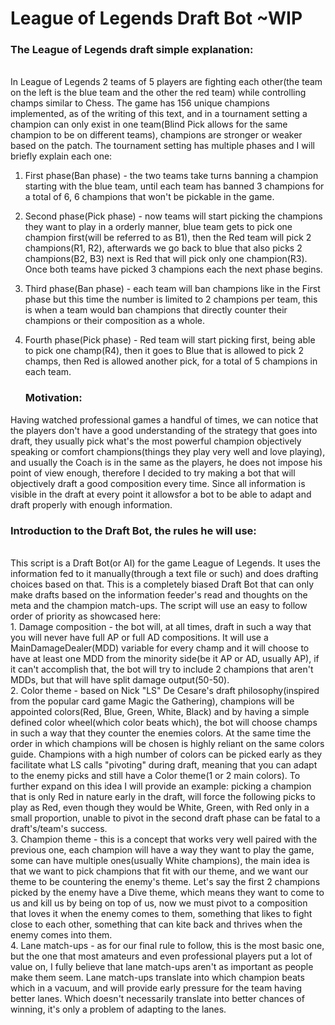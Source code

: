 <h1> League of Legends Draft Bot ~WIP </h1>
 
   <h3>The League of Legends draft simple explanation:</h3><br>
In League of Legends 2 teams of 5 players are fighting each other(the team on the left is the blue team and the other the red team) while
controlling champs similar to Chess. The game has 156 unique champions implemented, as of the writing of this text, and in a tournament setting a champion can
only exist in one team(Blind Pick allows for the same champion to be on different teams), champions are stronger or weaker based on the patch. The
tournament setting has multiple phases and I will briefly explain each one:<br>

1. First phase(Ban phase) - the two teams take turns banning a champion starting with the blue team, until each team has banned 3 champions for a
total of 6, 6 champions that won't be pickable in the game. <br>

2. Second phase(Pick phase) - now teams will start picking the champions they want to play in a orderly manner, blue team gets to pick one champion
first(will be referred to as B1), then the Red team will pick 2 champions(R1, R2), afterwards we go back to blue that also picks 2 champions(B2, B3)
next is Red that will pick only one champion(R3). Once both teams have picked 3 champions each the next phase begins.<br>

3. Third phase(Ban phase) - each team will ban champions like in the First phase but this time the number is limited to 2 champions per team, this
is when a team would ban champions that directly counter their champions or their composition as a whole.<br>

4. Fourth phase(Pick phase) - Red team will start picking first, being able to pick one champ(R4), then it goes to Blue that is allowed to pick 2
champs, then Red is allowed another pick, for a total of 5 champions in each team. <br>

   <h3>Motivation:</h3>
Having watched professional games a handful of times, we can notice that the players don't have a good understanding of the strategy that goes into
draft, they usually pick what's the most powerful champion objectively speaking or comfort champions(things they play very well and love playing), and
usually the Coach is in the same as the players, he does not impose his point of view enough, therefore I decided to try making a bot that will objectively
draft a good composition every time. Since all information is visible in the draft at every point it allowsfor a bot to be able to adapt and draft properly 
with enough information.

   <h3>Introduction to the Draft Bot, the rules he will use:</h3><br>
This script is a Draft Bot(or AI) for the game League of Legends. It uses the information fed to it manually(through a text file or such) and does
drafting choices based on that. This is a completely biased Draft Bot that can only make drafts based on the information feeder's read and thoughts
on the meta and the champion match-ups. The script will use an easy to follow order of priority as showcased here:<br>
1. Damage composition - the bot will, at all times, draft in such a way that you will never have full AP or full AD compositions. It will use a
MainDamageDealer(MDD) variable for every champ and it will choose to have at least one MDD from the minority side(be it AP or AD, usually AP), if it
can't accomplish that, the bot will try to include 2 champions that aren't MDDs, but that will have split damage output(50-50).<br>
2. Color theme - based on Nick "LS" De Cesare's draft philosophy(inspired from the popular card game Magic the Gathering), champions will be
appointed colors(Red, Blue, Green, White, Black) and by having a simple defined color wheel(which color beats which), the bot will choose champs in
such a way that they counter the enemies colors. At the same time the order in which champions will be chosen is highly reliant on the same colors
guide. Champions with a high number of colors can be picked early as they facilitate what LS calls "pivoting" during draft, meaning that you can
adapt to the enemy picks and still have a Color theme(1 or 2 main colors). To further expand on this idea I will provide an example: picking a
champion that is only Red in nature early in the draft, will force the following picks to play as Red, even though they would be White, Green, with
Red only in a small proportion, unable to pivot in the second draft phase can be fatal to a draft's/team's success.<br>
3. Champion theme - this is a concept that works very well paired with the previous one, each champion will have a way they want to play the game,
some can have multiple ones(usually White champions), the main idea is that we want to pick champions that fit with our theme, and we want our theme
to be countering the enemy's theme. Let's say the first 2 champions picked by the enemy have a Dive theme, which means they want to come to us and
kill us by being on top of us, now we must pivot to a composition that loves it when the enemy comes to them, something that likes to fight close to
each other, something that can kite back and thrives when the enemy comes into them.<br>
4. Lane match-ups - as for our final rule to follow, this is the most basic one, but the one that most amateurs and even professional players put
a lot of value on, I fully believe that lane match-ups aren't as important as people make them seem. Lane match-ups translate into which champion
beats which in a vacuum, and will provide early pressure for the team having better lanes. Which doesn't necessarily translate into better chances
of winning, it's only a problem of adapting to the lanes.<br>
